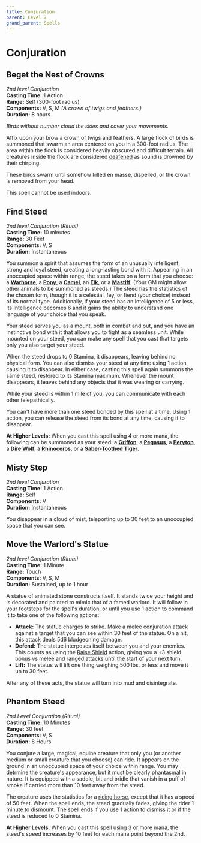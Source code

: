 ```yaml
---
title: Conjuration
parent: Level 2
grand_parent: Spells
---
```


# Conjuration

## Beget the Nest of Crowns
*2nd level Conjuration*<br>
**Casting Time:** 1 Action<br>
**Range:** Self (300-foot radius)<br>
**Components:** V, S, M *(A crown of twigs and feathers.)*<br>
**Duration:** 8 hours

*Birds without number cloud the skies and cover your movements.*

Affix upon your brow a crown of twigs and feathers. A large flock of birds is summoned that swarm an area centered on you in a 300-foot radius. The area within the flock is considered heavily obscured and difficult terrain. All creatures inside the flock are considered [deafened](https://stormchaserroleplaying.com/stormchaserRPG/Conditions/Deafened/) as sound is drowned by their chirping.

These birds swarm until somehow killed en masse, dispelled, or the crown is removed from your head.

This spell cannot be used indoors.

## Find Steed
*2nd level Conjuration (Ritual)*<br>
**Casting Time:** 10 minutes<br>
**Range:** 30 Feet<br>
**Components:** V, S<br>
**Duration:** Instantaneous

You summon a spirit that assumes the form of an unusually intelligent, strong and loyal steed, creating a long-lasting bond with it. Appearing in an unoccupied space within range, the steed takes on a form that you choose: a [**Warhorse**](), a [**Pony**](), a [**Camel**](), an [**Elk**](), or a [**Mastiff**](). (Your GM might allow other animals to be summoned as steeds.) The steed has the statistics of the chosen form, though it is a celestial, fey, or fiend (your choice) instead of its normal type. Additionally, if your steed has an Intelligence of 5 or less, its Intelligence becomes 6 and it gains the ability to understand one language of your choice that you speak.

Your steed serves you as a mount, both in combat and out, and you have an instinctive bond with it that allows you to fight as a seamless unit. While mounted on your steed, you can make any spell that you cast that targets only you also target your steed.

When the steed drops to 0 Stamina, it disappears, leaving behind no physical form. You can also dismiss your steed at any time using 1 action, causing it to disappear. In either case, casting this spell again summons the same steed, restored to its Stamina maximum. Whenever the mount disappears, it leaves behind any objects that it was wearing or carrying.

While your steed is within 1 mile of you, you can communicate with each other telepathically.

You can't have more than one steed bonded by this spell at a time. Using 1 action, you can release the steed from its bond at any time, causing it to disappear.

**At Higher Levels:** When you cast this spell using 4 or more mana, the following can be summoned as your steed: a [**Griffon**](), a [**Pegasus**](), a [**Peryton**](), a [**Dire Wolf**](), a [**Rhinoceros**](), or a [**Saber-Toothed Tiger**]().

## Misty Step
*2nd level Conjuration*<br>
**Casting Time:** 1 Action<br>
**Range:** Self<br>
**Components:** V<br>
**Duration:** Instantaneous

You disappear in a cloud of mist, teleporting up to 30 feet to an unoccupied space that you can see.

## Move the Warlord's Statue
*2nd level Conjuration (Ritual)*<br>
**Casting Time:** 1 Minute<br>
**Range:** Touch<br>
**Components:** V, S, M<br>
**Duration:** Sustained, up to 1 hour

A statue of animated stone constructs itself. It stands twice your height and is decorated and painted to mimic that of a famed warlord. It will follow in your footsteps for the spell's duration, or until you use 1 action to command it to take one of the following actions:
* **Attack:** The statue charges to strike. Make a melee conjuration attack against a target that you can see within 30 feet of the statue. On a hit, this attack deals 5d6 bludgeoning damage.
* **Defend:** The statue interposes itself between you and your enemies. This counts as using the [Raise Shield](https://stormchaserroleplaying.com/stormchaserRPG/Combat/Melee/Raise/) action, giving you a +3 shield bonus vs melee and ranged attacks until the start of your next turn.
* **Lift:** The status will lift one thing weighing 500 lbs. or less and move it up to 30 feet.

After any of these acts, the statue will turn into mud and disintegrate.

## Phantom Steed
*2nd Level Conjuration (Ritual)*<br>
**Casting Time:** 10 Minutes<br>
**Range:** 30 feet<br>
**Components:** V, S<br>
**Duration:** 8 Hours

You conjure a large, magical, equine creature that only you (or another medium or small creature that you choose) can ride. It appears on the ground in an unoccupied space of your choice within range. You may detrmine the creature's appearance, but it must be clearly phantasmal in nature. It is equipped with a saddle, bit and bridle that vanish in a puff of smoke if carried more than 10 feet away from the steed.

The creature uses the statistics for a [riding horse](), except that it has a speed of 50 feet. When the spell ends, the steed gradually fades, giving the rider 1 minute to dismount. The spell ends if you use 1 action to dismiss it or if the steed is reduced to 0 Stamina.

**At Higher Levels.** When you cast this spell using 3 or more mana, the steed's speed increases by 10 feet for each mana point beyond the 2nd.
